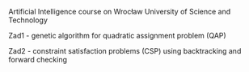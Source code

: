 Artificial Intelligence course on Wrocław University of Science and Technology

Zad1 - genetic algorithm for quadratic assignment problem (QAP) 

Zad2 - constraint satisfaction problems (CSP) using backtracking and forward checking
